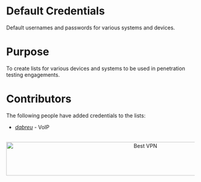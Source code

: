 # Default Credentials
Default usernames and passwords for various systems and devices.

# Purpose
To create lists for various devices and systems to be used in penetration testing engagements. 

# Contributors
The following people have added credentials to the lists:

* [_dabreu_](https://twitter.com/_dabreu_) - VoIP



</BR>
<!-- Banner -->
<div align="center">
<a href="https://www.purevpn.com/order-now.php?aff=44922&amp;a_bid=bbd0f893" target="_blank" ><img src="https://affiliates.purevpn.com/accounts/default1/6hb82wqa2l/bbd0f893.jpg" alt="Best VPN" title="Best VPN" width="728" height="90" /></a>
</BR></BR>
</div>

